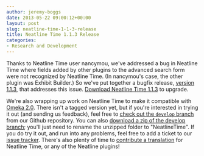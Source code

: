 ```yaml
---
author: jeremy-boggs
date: 2013-05-22 09:00:12+00:00
layout: post
slug: neatline-time-1-1-3-release
title: Neatline Time 1.1.3 Release
categories:
- Research and Development
---
```


Thanks to Neatline Time user nancymou, we've addressed a bug in Neatline Time where fields added by other plugins to the advanced search form were not recognized by Neatline Time. (In nancymou's case, the other plugin was Exhibit Builder.) So we've put together a bugfix release, [version 1.1.3](http://omeka.org/add-ons/plugins/neatlinetime/), that addresses this issue. [Download Neatline Time 1.1.3](http://omeka.org/add-ons/plugins/neatlinetime/) to upgrade.

We're also wrapping up work on Neatline Time to make it compatible with [Omeka 2.0](http://omeka.org). There isn't a tagged version yet, but if you're interested in trying it out (and sending us feedback), feel free to [check out the `develop` branch](https://github.com/scholarslab/NeatlineTime/tree/develop/) from our Github repository. You can also [download a zip of the develop branch](https://github.com/scholarslab/NeatlineTime/archive/develop.zip); you'll just need to rename the unzipped folder to "NeatlineTime". If you do try it out, and run into any problems, feel free to add a ticket to our [issue tracker](http://github.com/scholarslab/NeatlineTime/issues). There's also plenty of time to [contribute a translation](http://www.scholarslab.org/research-and-development/translating-neatline/) for Neatline Time, or any of the Neatline plugins!
